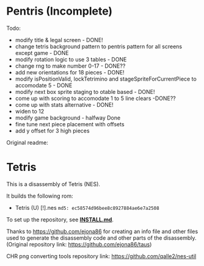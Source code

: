 # Pentris (Incomplete)

Todo:

* modify title & legal screen - DONE!
* change tetris background pattern to pentris pattern for all screens except game - DONE
* modify rotation logic to use 3 tables - DONE
* change rng to make number 0-17 - DONE??
* add new orientations for 18 pieces - DONE!
* modify isPositionValid, lockTetrimino and stageSpriteForCurrentPiece to accomodate 5 - DONE
* modify next box sprite staging to otable based - DONE!
* come up with scoring to accomodate 1 to 5 line clears -DONE??
* come up with stats alternative - DONE!
* widen to 12
* modify game background - halfway Done
* fine tune next piece placement with offsets
* add y offset for 3 high pieces


Original readme:
# Tetris

This is a disassembly of Tetris (NES).

It builds the following rom:

* Tetris (U) [!].nes `md5: ec58574d96bee8c8927884ae6e7a2508`

To set up the repository, see [**INSTALL.md**](INSTALL.md).


Thanks to https://github.com/ejona86 for creating an info file and other files used to generate the disassembly code and other parts of the disassembly. (Original repository link:  https://github.com/ejona86/taus)

CHR png converting tools repository link: https://github.com/qalle2/nes-util
